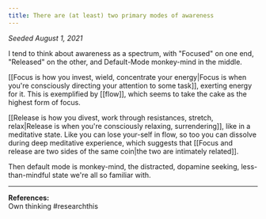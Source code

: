 ```yaml
---
title: There are (at least) two primary modes of awareness
---
```


*Seeded August 1, 2021*

I tend to think about awareness as a spectrum, with "Focused" on one end, "Released" on the other, and Default-Mode monkey-mind in the middle.

[[Focus is how you invest, wield, concentrate your energy|Focus is when you're consciously directing your attention to some task]], exerting energy for it. This is exemplified by [[flow]], which seems to take the cake as the highest form of focus.

[[Release is how you divest, work through resistances, stretch, relax|Release is when you're consciously relaxing, surrendering]], like in a meditative state. Like you can lose your-self in flow, so too you can dissolve during deep meditative experience, which suggests that [[Focus and release are two sides of the same coin|the two are intimately related]].

Then default mode is monkey-mind, the distracted, dopamine seeking, less-than-mindful state we're all so familiar with.

---
**References:**  
Own thinking
#researchthis


